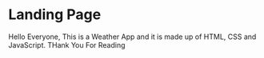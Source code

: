 # Landing Page
Hello Everyone,
This is a Weather App and it is made up of HTML, CSS and JavaScript.
THank You For Reading

